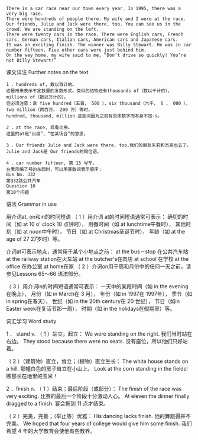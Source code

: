 ```
There is a car race near our town every year. In 1995, there was a very big race.
There were hundreds of people there. My wife and I were at the race. Our friends, Julie and Jack were there, too. You can see us in the crowd. We are standing on the left.
There were twenty cars in the race. There were English cars, French cars, German cars, Italian cars, American cars and Japanese cars.
It was an exciting finish. The winner was Billy Stewart. He was in car number fifteen. Five other cars were just behind him.
On the way home, my wife said to me, “Don’t drive so quickly! You’re not Billy Stewart!”
```
课文详注 Further notes on the text
```
1 ．hundreds of, 数以百计的。
这是用来表示不定数量的复数形式。类似的结构还有thousands of（数以千计的），millions of（数以万计的）。
但必须注意：说 five hundred（五百， 500 ），six thousand（六千， 6 ， 000 ），two million（两百万， 200 万）等时，
hundred, thousand, million 这些词因为之前有具体数字而本身不加-s。

2 ．at the race, 观看比赛。
这里的at是“出席”、“在某场合”的意思。

3 ．Our friends Julie and Jack were there, too.我们的朋友朱莉和杰克也去了。
Julie and Jack是 Our friends的同位语。

4 ．car number fifteen, 第 15 号车。
在表示编了号的东西时，可以用基数词表示顺序：
Bus No. 332
第332路公共汽车
Question 10
第10个问题
```
语法 Grammar in use

用介词at, on和in的时间短语
（ 1 ）用介词 at的时间短语通常可表示：
确切的时间（如 at 10 o' clock 10 点钟时），
用餐时间（如 at lunchtime午餐时），
其他时刻（如 at noon中午时），
节日（如 at Christmas圣诞节时），
年龄（如 at the age of 27 27岁时）等。

介词at可表示地点，通常用于某个小地点之前：
at the bus－stop 在公共汽车站
at the railway station在火车站
at the butcher's在肉店
at school 在学校
at the office 在办公室
at home在家
（ 2 ）介词on用于周和月份中的任何一天之前。请参见Lessons 65～66 语法部分。

（ 3 ）用介词in的时间短语通常可表示：
一天中的某段时间（如 in the evening在晚上），
月份（如 in March在 3 月），
年份（如 in 1997在 1997年），
季节（如 in spring在春天），
世纪（如 in the 20th century在 20 世纪），
节日（如in Easter week在复活节那一周），
时期（如 in the holidays在假期里）等。

词汇学习 Word study

1 ． stand v.
（ 1 ）站立，起立：
We were standing on the right.
我们当时站在右边。
They stood because there were no seats.
没有座位，所以他们只好站着。

（ 2 ）（建筑物）直立，耸立；（植物）直立生长：
The white house stands on a hill.
那幢白色的房子耸立在小山上。
Look at the corn standing in the fields!
瞧那长在地里的玉米！

2 ．finish n.
（ 1 ）结束；最后阶段（或部分）：
The finish of the race was very exciting.
比赛的最后一个阶段十分激动人心。
At eleven the dinner finally dragged to a finish.
宴会拖到 11 点才结束。

（ 2 ）完美，完善；（举止等）优雅：
His dancing lacks finish.
他的舞跳得并不完美。
We hoped that four years of college would give him some finish.
我们希望 4 年的大学教育会使他有些教养。
